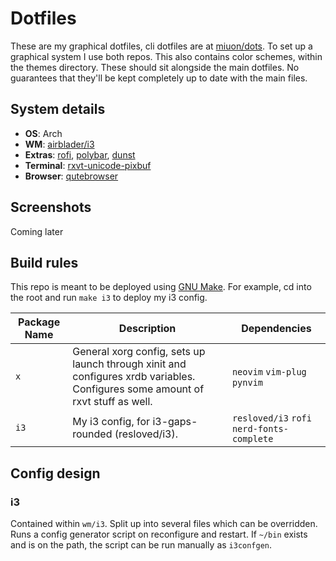 # Dotfiles
These are my graphical dotfiles, cli dotfiles are at [miuon/dots](https://github.com/miuon/dots). To set up a graphical system I use both repos. This also contains color schemes, within the themes directory. These should sit alongside the main dotfiles. No guarantees that they'll be kept completely up to date with the main files.

## System details
+ **OS**: Arch
+ **WM**: [airblader/i3](https://github.com/airblader/i3)
+ **Extras**: [rofi](https://github.com/davatorium/rofi), [polybar](https://github.com/polybar/polybar), [dunst](https://github.com/dunst-project/dunst)
+ **Terminal**: [rxvt-unicode-pixbuf](https://aur.archlinux.org/packages/rxvt-unicode-pixbuf)
+ **Browser**: [qutebrowser](https://github.com/qutebrowser/qutebrowser)

## Screenshots
Coming later

## Build rules
This repo is meant to be deployed using [GNU Make](https://gnu.org/software/make). For example, cd into the root and run `make i3` to deploy my i3 config.

| Package Name | Description | Dependencies |
| --- | --- | --- |
| `x` | General xorg config, sets up launch through xinit and configures xrdb variables. Configures some amount of rxvt stuff as well. | `neovim` `vim-plug` `pynvim` |
| `i3` | My i3 config, for i3-gaps-rounded (resloved/i3). | `resloved/i3` `rofi` `nerd-fonts-complete` |

## Config design

### i3
Contained within `wm/i3`. Split up into several files which can be overridden. Runs a config generator script on reconfigure and restart. If `~/bin` exists and is on the path, the script can be run manually as `i3confgen`.
